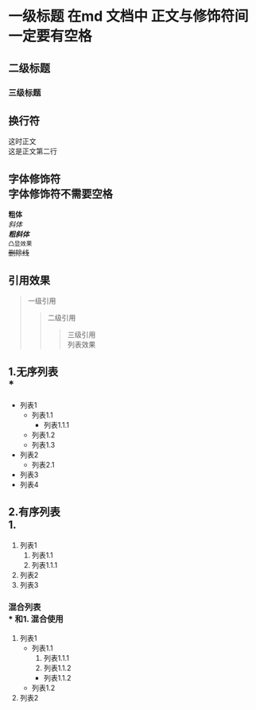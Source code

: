 # 一级标题  在md 文档中 正文与修饰符间一定要有空格
## 二级标题
### 三级标题
## 换行符<br> 
这时正文<br>这是正文第二行<br>
## 字体修饰符<br>  字体修饰符不需要空格
**粗体** <br>
*斜体* <br>
***粗斜体*** <br>
`凸显效果` <br>
~~删除线~~ <br>

## 引用效果<br>
> 一级引用  <br>
>> 二级引用  <br>
>>> 三级引用  <br>
列表效果<br>
## 1.无序列表<br> *
* 列表1
  * 列表1.1
    * 列表1.1.1
  * 列表1.2
  * 列表1.3
* 列表2
  * 列表2.1
* 列表3
* 列表4<br>
## 2.有序列表<br> 1.
1. 列表1
   1. 列表1.1
     1. 列表1.1.1
3. 列表2
4. 列表3<br>
### 混合列表<br> * 和1. 混合使用
1. 列表1
   * 列表1.1
     1. 列表1.1.1
     2. 列表1.1.2
     * 列表1.1.2
   * 列表1.2
3. 列表2

